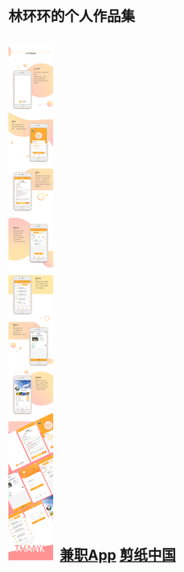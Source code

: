 <h1>林环环的个人作品集<h1>

<img src="A+.jpg">
<img>
<a href="兼职APPUI.jpg">兼职App</a>
<a href="窗花icon.jpg">剪纸中国</a>
